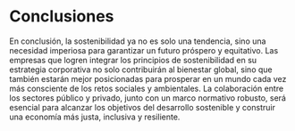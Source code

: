 # Conclusiones

En conclusión, la sostenibilidad ya no es solo una tendencia, sino una necesidad imperiosa para garantizar un futuro próspero y equitativo. Las empresas que logren integrar los principios de sostenibilidad en su estrategia corporativa no solo contribuirán al bienestar global, sino que también estarán mejor posicionadas para prosperar en un mundo cada vez más consciente de los retos sociales y ambientales. La colaboración entre los sectores público y privado, junto con un marco normativo robusto, será esencial para alcanzar los objetivos del desarrollo sostenible y construir una economía más justa, inclusiva y resiliente.
